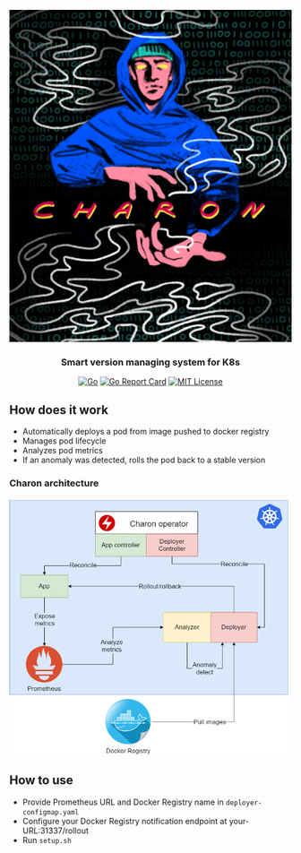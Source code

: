 <p align="center">
	<img src="https://raw.githubusercontent.com/f0m41h4u7/Charon/master/files/charon.png"><br>
</p>
<h3 align="center">Smart version managing system for K8s</h3>
<p align="center">
	<a href="https://github.com/f0m41h4u7/Charon/blob/master/main/go.mod" rel="nofollow"><img alt="Go" src="https://img.shields.io/github/go-mod/go-version/f0m41h4u7/Charon?filename=deployer%2Fgo.mod"></a>
	<a href="https://goreportcard.com/report/github.com/f0m41h4u7/Charon" rel="nofollow"><img alt="Go Report Card" src="https://goreportcard.com/badge/github.com/f0m41h4u7/Charon"></a>
	<a href="https://github.com/f0m41h4u7/Charon/LICENSE" rel="nofollow"><img alt="MIT License" src="https://img.shields.io/github/license/f0m41h4u7/Charon"></a>
</p>

## How does it work

* Automatically deploys a pod from image pushed to docker registry
* Manages pod lifecycle
* Analyzes pod metrics
* If an anomaly was detected, rolls the pod back to a stable version

### Charon architecture

![alt text](https://raw.githubusercontent.com/f0m41h4u7/Charon/master/files/charon-project-scheme.png)

## How to use

* Provide Prometheus URL and Docker Registry name in `deployer-configmap.yaml`
* Configure your Docker Registry notification endpoint at your-URL:31337/rollout
* Run `setup.sh`

